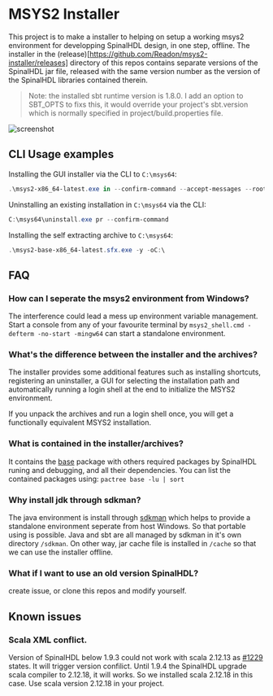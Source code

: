 # MSYS2 Installer

This project is to make a installer to helping on setup a working msys2 environment for developping SpinalHDL design, in one step, offline.
The installer in the (release)[https://github.com/Readon/msys2-installer/releases] directory of this repos contains separate versions of the SpinalHDL jar file, released with the same version number as the version of the SpinalHDL libraries contained therein.

> Note: the installed sbt runtime version is 1.8.0. I add an option to SBT_OPTS to fixs this, it would override your project's sbt.version which is normally specified in project/build.properties file.

![screenshot](screenshot.png)

## CLI Usage examples

Installing the GUI installer via the CLI to `C:\msys64`:

```powershell
.\msys2-x86_64-latest.exe in --confirm-command --accept-messages --root C:/msys64
```

Uninstalling an existing installation in `C:\msys64` via the CLI:

```powershell
C:\msys64\uninstall.exe pr --confirm-command
```

Installing the self extracting archive to `C:\msys64`:

```powershell
.\msys2-base-x86_64-latest.sfx.exe -y -oC:\
```

## FAQ

### How can I seperate the msys2 environment from Windows?

The interference could lead a mess up environment variable management. 
Start a console from any of your favourite terminal by `msys2_shell.cmd -defterm -no-start -mingw64` can start a standalone environment.

### What's the difference between the installer and the archives?

The installer provides some additional features such as installing shortcuts, registering an uninstaller, a GUI for selecting the installation path and automatically running a login shell at the end to initialize the MSYS2 environment.

If you unpack the archives and run a login shell once, you will get a functionally equivalent MSYS2 installation.

### What is contained in the installer/archives?

It contains the [base](https://packages.msys2.org/package/base) package with others required packages by SpinalHDL runing and debugging, and all their dependencies. You can list the contained packages using: `pactree base -lu | sort`

### Why install jdk through sdkman?

The java environment is install through [sdkman](https://sdkman.io/) which helps to provide a standalone environment seperate from host Windows. So that portable using is possible. Java and sbt are all managed by sdkman in it's own directory `/sdkman`. On other way, jar cache file is installed in `/cache` so that we can use the installer offline.

### What if I want to use an old version SpinalHDL?

create issue, or clone this repos and modify yourself.

## Known issues

### Scala XML conflict.
Version of SpinalHDL below 1.9.3 could not work with scala 2.12.13 as [#1229](https://github.com/SpinalHDL/SpinalHDL/issues/1229) states.
It will trigger version confilict. Until 1.9.4 the SpinalHDL upgrade scala compiler to 2.12.18, it will works.
So we installed scala 2.12.18 in this case.
Use scala version 2.12.18 in your project.
